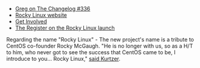 - [Greg on The Changelog #336](https://changelog.com/podcast/336)
- [Rocky Linux website](https://rockylinux.org)
- [Get Involved](https://wiki.rockylinux.org/contributing)
- [The Register on the Rocky Linux launch](https://www.theregister.com/2020/12/10/rocky_linux/)

Regarding the name "Rocky Linux" - The new project's name is a tribute to CentOS co-founder Rocky McGaugh. "He is no longer with us, so as a H/T to him, who never got to see the success that CentOS came to be, I introduce to you... Rocky Linux," [said Kurtzer](https://twitter.com/jaypatelbsd/status/1336586567171727361).